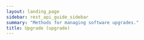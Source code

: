 ```yaml
---
layout: landing_page
sidebar: rest_api_guide_sidebar
summary: "Methods for managing software upgrades."
title: Upgrade (upgrade)
---
```

